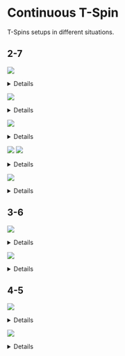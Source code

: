 Continuous T-Spin
=================

T-Spins setups in different situations.

2-7
-----

[![](https://fumen-svg-server--eight041.repl.co/?data=v115%40UhB8EeB8AeG8JeAgH)](https://harddrop.com/fumen/?v115@UhB8EeB8AeG8JeAgH)

<details>

[![](https://fumen-svg-server--eight041.repl.co/?data=v115%402gQ4FeglBeR4EeglCeQ4EehlAeB8EeB8AeG8JeAgH)](https://harddrop.com/fumen/?v115@2gQ4FeglBeR4EeglCeQ4EehlAeB8EeB8AeG8JeAgH)
[![](https://fumen-svg-server--eight041.repl.co/?data=v115%409gglBeBtAeg0CeglCeBtg0CehlAeB8h0CeB8AeG8Je%3FAgH)](https://harddrop.com/fumen/?v115@9gglBeBtAeg0CeglCeBtg0CehlAeB8h0CeB8AeG8Je?AgH)
[![](https://fumen-svg-server--eight041.repl.co/?data=v115%402gRpEeglBeRpEeglCeBtDehlAeB8BtCeB8AeG8JeAg%3FH)](https://harddrop.com/fumen/?v115@2gRpEeglBeRpEeglCeBtDehlAeB8BtCeB8AeG8JeAg?H)
[![](https://fumen-svg-server--eight041.repl.co/?data=v115%40pgQ4IeR4HeglQ4HeglCeBtDehlAeB8BtCeB8AeG8Je%3FAgH)](https://harddrop.com/fumen/?v115@pgQ4IeR4HeglQ4HeglCeBtDehlAeB8BtCeB8AeG8Je?AgH)
[![](https://fumen-svg-server--eight041.repl.co/?data=v115%40jgAtHeBtHeAtg0EeQ4Ceg0EeR4Aeh0FeQ4AeB8EeB8%3FAeG8JeAgH)](https://harddrop.com/fumen/?v115@jgAtHeBtHeAtg0EeQ4Ceg0EeR4Aeh0FeQ4AeB8EeB8?AeG8JeAgH)
[![](https://fumen-svg-server--eight041.repl.co/?data=v115%402gBtEeQ4CeBtDeR4Aei0EeQ4AeB8g0DeB8AeG8JeAg%3Fl)](https://harddrop.com/fumen/?v115@2gBtEeQ4CeBtDeR4Aei0EeQ4AeB8g0DeB8AeG8JeAg?l)
[![](https://fumen-svg-server--eight041.repl.co/?data=v115%40sgQ4IeR4EeQ4CeQ4EeR4Aei0EeQ4AeB8g0DeB8AeG8%3FJeAgH)](https://harddrop.com/fumen/?v115@sgQ4IeR4EeQ4CeQ4EeR4Aei0EeQ4AeB8g0DeB8AeG8?JeAgH)
[![](https://fumen-svg-server--eight041.repl.co/?data=v115%40sgQ4IeR4EeQ4CeQ4glDeR4AeilEeQ4AeB8EeB8AeG8%3FJeAgH)](https://harddrop.com/fumen/?v115@sgQ4IeR4EeQ4CeQ4glDeR4AeilEeQ4AeB8EeB8AeG8?JeAgH)
[![](https://fumen-svg-server--eight041.repl.co/?data=v115%40sgRpHeRpEeQ4CeR4AtCeR4AeR4BtDeQ4AeB8AtDeB8%3FAeG8JeAgH)](https://harddrop.com/fumen/?v115@sgRpHeRpEeQ4CeR4AtCeR4AeR4BtDeQ4AeB8AtDeB8?AeG8JeAgH)
[![](https://fumen-svg-server--eight041.repl.co/?data=v115%40fgwhIewhBeRpEewhBeRpEewhCeR4AtCeRpAeR4BtCe%3FRpAeB8AtDeB8AeG8JeAgH)](https://harddrop.com/fumen/?v115@fgwhIewhBeRpEewhBeRpEewhCeR4AtCeRpAeR4BtCe?RpAeB8AtDeB8AeG8JeAgH)

[![](https://fumen-svg-server--eight041.repl.co/?data=v115%40fgRpHeRpHewhIewhAeBtFewhBeBtEewhBeB8EeB8Ae%3FG8JeAgH)](https://harddrop.com/fumen/?v115@fgRpHeRpHewhIewhAeBtFewhBeBtEewhBeB8EeB8Ae?G8JeAgH)
[![](https://fumen-svg-server--eight041.repl.co/?data=v115%40fgh0Heg0Ieg0AehlFeglBeglFeglBeglFehlAeB8Ee%3FB8AeG8JeAgH)](https://harddrop.com/fumen/?v115@fgh0Heg0Ieg0AehlFeglBeglFeglBeglFehlAeB8Ee?B8AeG8JeAgH)
[![](https://fumen-svg-server--eight041.repl.co/?data=v115%40VgwhBeRpEewhBeRpEewhCewhEewhR4AewhEeR4Bewh%3FEeRpBewhEeRpAeB8EeB8AeG8JeAgH)](https://harddrop.com/fumen/?v115@VgwhBeRpEewhBeRpEewhCewhEewhR4AewhEeR4Bewh?EeRpBewhEeRpAeB8EeB8AeG8JeAgH)

[![](https://fumen-svg-server--eight041.repl.co/?data=v115%40XgAtHeBtGeQ4AtHeR4AehlEeglQ4BeglEeglCeglEe%3FhlAeB8EeB8AeG8JeAgH)](https://harddrop.com/fumen/?v115@XgAtHeBtGeQ4AtHeR4AehlEeglQ4BeglEeglCeglEe?hlAeB8EeB8AeG8JeAgH)
[![](https://fumen-svg-server--eight041.repl.co/?data=v115%40Vgg0Iei0GeQ4IeR4AeBtEeglQ4BeBtDeglCeBtDehl%3FAeB8BtCeB8AeG8JeAgH)](https://harddrop.com/fumen/?v115@Vgg0Iei0GeQ4IeR4AeBtEeglQ4BeBtDeglCeBtDehl?AeB8BtCeB8AeG8JeAgH)

[![](https://fumen-svg-server--eight041.repl.co/?data=v115%40tgQ4EeRpBeR4DeRpCeQ4DeilAeBtDeglBeB8BtCeB8%3FAeG8JeAgH)](https://harddrop.com/fumen/?v115@tgQ4EeRpBeR4DeRpCeQ4DeilAeBtDeglBeB8BtCeB8?AeG8JeAgH)
[![](https://fumen-svg-server--eight041.repl.co/?data=v115%40kgAtHeBtDeRpBeAtg0DeRpCeg0DeilAeh0DeglBeB8%3FEeB8AeG8JeAgH)](https://harddrop.com/fumen/?v115@kgAtHeBtDeRpBeAtg0DeRpCeg0DeilAeh0DeglBeB8?EeB8AeG8JeAgH)
[![](https://fumen-svg-server--eight041.repl.co/?data=v115%40vgQ4CeRpDeR4BeRpBtCeQ4BeilBtAeRpBeglBeB8Ae%3FRpBeB8AeG8JeAgH)](https://harddrop.com/fumen/?v115@vgQ4CeRpDeR4BeRpBtCeQ4BeilBtAeRpBeglBeB8Ae?RpBeB8AeG8JeAgH)

[![](https://fumen-svg-server--eight041.repl.co/?data=v115%40NgQ4IeR4IeQ4Feh0AewhFeg0BewhFeg0AtAewhFeBt%3FAewhFeAtBeB8EeB8AeG8JeAgH)](https://harddrop.com/fumen/?v115@NgQ4IeR4IeQ4Feh0AewhFeg0BewhFeg0AtAewhFeBt?AewhFeAtBeB8EeB8AeG8JeAgH)

</details>

[![](https://fumen-svg-server--eight041.repl.co/?data=v115%409gA8IeB8HeA8IeB8AeB8BeC8JeAgH)](https://harddrop.com/fumen/?v115@9gA8IeB8HeA8IeB8AeB8BeC8JeAgH)

<details>

[![](https://fumen-svg-server--eight041.repl.co/?data=v115%402gBtEeA8CeBthlBeB8AeRph0glBeA8BeRpg0AeglBe%3FB8AeB8g0AeC8JeAgH)](https://harddrop.com/fumen/?v115@2gBtEeA8CeBthlBeB8AeRph0glBeA8BeRpg0AeglBe?B8AeB8g0AeC8JeAgH)
[![](https://fumen-svg-server--eight041.repl.co/?data=v115%402gBtEeA8CeBthlBeB8AeRpilBeA8BeRpAehlBeB8Ae%3FB8AeglC8JeAgH)](https://harddrop.com/fumen/?v115@2gBtEeA8CeBthlBeB8AeRpilBeA8BeRpAehlBeB8Ae?B8AeglC8JeAgH)
[![](https://fumen-svg-server--eight041.repl.co/?data=v115%402gBtEeA8CeBtR4BeB8AeRpR4AtBeA8BeRpAeBtBeB8%3FAeB8AeAtC8JeAgH)](https://harddrop.com/fumen/?v115@2gBtEeA8CeBtR4BeB8AeRpR4AtBeA8BeRpAeBtBeB8?AeB8AeAtC8JeAgH)

</details>

[![](https://fumen-svg-server--eight041.repl.co/?data=v115%40BhF8CeG8DeF8AeA8AeG8JeAgl)](https://harddrop.com/fumen/?v115@BhF8CeG8DeF8AeA8AeG8JeAgl)

<details>

[![](https://fumen-svg-server--eight041.repl.co/?data=v115%409gwhCeF8whBeG8whCeF8whA8AeG8JeAgl)](https://harddrop.com/fumen/?v115@9gwhCeF8whBeG8whCeF8whA8AeG8JeAgl)
[![](https://fumen-svg-server--eight041.repl.co/?data=v115%40qgAtHeBtHeAtCeF8h0AeG8g0CeF8g0A8AeG8JeAgl)](https://harddrop.com/fumen/?v115@qgAtHeBtHeAtCeF8h0AeG8g0CeF8g0A8AeG8JeAgl)
[![](https://fumen-svg-server--eight041.repl.co/?data=v115%40zgh0Heg0CeF8g0AtAeG8BtBeF8AtA8AeG8JeAgl)](https://harddrop.com/fumen/?v115@zgh0Heg0CeF8g0AtAeG8BtBeF8AtA8AeG8JeAgl)
[![](https://fumen-svg-server--eight041.repl.co/?data=v115%402gzhCeQ4CeF8R4AeG8AeQ4BeF8AeA8AeG8JeAgl)](https://harddrop.com/fumen/?v115@2gzhCeQ4CeF8R4AeG8AeQ4BeF8AeA8AeG8JeAgl)
</details>

[![](https://fumen-svg-server--eight041.repl.co/?data=v115%40pgglFeC8glCeF8hlBeG8ywH8wwI8AeG8JeAgH)](https://harddrop.com/fumen/?v115@pgglFeC8glCeF8hlBeG8ywH8wwI8AeG8JeAgH)
[![](https://fumen-svg-server--eight041.repl.co/?data=v115%409gA8FeD8CeH8BeH8AeG8JeAgH)](https://harddrop.com/fumen/?v115@9gA8FeD8CeH8BeH8AeG8JeAgH)

<details>

[![](https://fumen-svg-server--eight041.repl.co/?data=v115%40LgwhIewhBehlEewhCeglEewhR4AeglEeR4BeBtDeA8%3FQ4CeBtD8R4AeH8Q4AeH8AeG8JeAgH)](https://harddrop.com/fumen/?v115@LgwhIewhBehlEewhCeglEewhR4AeglEeR4BeBtDeA8?Q4CeBtD8R4AeH8Q4AeH8AeG8JeAgH)
</details>

[![](https://fumen-svg-server--eight041.repl.co/?data=v115%40ChF8DeG8AeI8AeG8JeAgH)](https://harddrop.com/fumen/?v115@ChF8DeG8AeI8AeG8JeAgH)

<details>

[![](https://fumen-svg-server--eight041.repl.co/?data=v115%402gQ4IeR4F8CeQ4G8AeI8AeG8JeAgH)](https://harddrop.com/fumen/?v115@2gQ4IeR4F8CeQ4G8AeI8AeG8JeAgH)
[![](https://fumen-svg-server--eight041.repl.co/?data=v115%40VgglIeglIehlHeRpBeh0DeRpBeg0F8Ceg0G8AeI8Ae%3FG8JeAgH)](https://harddrop.com/fumen/?v115@VgglIeglIehlHeRpBeh0DeRpBeg0F8Ceg0G8AeI8Ae?G8JeAgH)
[![](https://fumen-svg-server--eight041.repl.co/?data=v115%40VgQ4IeR4IeQ4HeRpBeh0DeRpBeg0F8Ceg0G8AeI8Ae%3FG8JeAgH)](https://harddrop.com/fumen/?v115@VgQ4IeR4IeQ4HeRpBeh0DeRpBeg0F8Ceg0G8AeI8Ae?G8JeAgH)
[![](https://fumen-svg-server--eight041.repl.co/?data=v115%40ggR4GeR4HeRpAehlEeRpBeglF8CeglG8AeI8AeG8Je%3FAgH)](https://harddrop.com/fumen/?v115@ggR4GeR4HeRpAehlEeRpBeglF8CeglG8AeI8AeG8Je?AgH)
[![](https://fumen-svg-server--eight041.repl.co/?data=v115%40ugBtCeRpQ4CeBtBeRpR4AeF8BeQ4AeG8AeI8AeG8Je%3FAgH)](https://harddrop.com/fumen/?v115@ugBtCeRpQ4CeBtBeRpR4AeF8BeQ4AeG8AeI8AeG8Je?AgH)
[![](https://fumen-svg-server--eight041.repl.co/?data=v115%40ugBtCeilCeBtBegli0AeF8Beg0AeG8AeI8AeG8JeAg%3FH)](https://harddrop.com/fumen/?v115@ugBtCeilCeBtBegli0AeF8Beg0AeG8AeI8AeG8JeAg?H)
[![](https://fumen-svg-server--eight041.repl.co/?data=v115%40ugBtCeQ4BtCeBtBeR4BtAeF8Q4CeG8AeI8AeG8JeAg%3FH)](https://harddrop.com/fumen/?v115@ugBtCeQ4BtCeBtBeR4BtAeF8Q4CeG8AeI8AeG8JeAg?H)
[![](https://fumen-svg-server--eight041.repl.co/?data=v115%40VgQ4IeR4HeglQ4HeglCeR4DehlAeR4F8DeG8AeI8Ae%3FG8JeAgH)](https://harddrop.com/fumen/?v115@VgQ4IeR4HeglQ4HeglCeR4DehlAeR4F8DeG8AeI8Ae?G8JeAgH)
</details>


3-6
----

[![](https://fumen-svg-server--eight041.repl.co/?data=v115%40MhE8DeH8BeF8JeAgH)](https://harddrop.com/fumen/?v115@MhE8DeH8BeF8JeAgH)

<details>

[![](https://fumen-svg-server--eight041.repl.co/?data=v115%40%2BgR4GeR4CeE8i0AeH8g0AeF8JeAgH)](https://harddrop.com/fumen/?v115@+gR4GeR4CeE8i0AeH8g0AeF8JeAgH)
[![](https://fumen-svg-server--eight041.repl.co/?data=v115%409gh0Heg0Q4CeE8g0R4AeH8Q4AeF8JeAgH)](https://harddrop.com/fumen/?v115@9gh0Heg0Q4CeE8g0R4AeH8Q4AeF8JeAgH)
</details>


[![](https://fumen-svg-server--eight041.repl.co/?data=v115%405gA8IeD8AeA8BeI8AeI8AeF8JeAgH)](https://harddrop.com/fumen/?v115@5gA8IeD8AeA8BeI8AeI8AeF8JeAgH)

<details>

[![](https://fumen-svg-server--eight041.repl.co/?data=v115%40ggAtHeBtBeQ4EeAtCeR4A8Ceilh0Q4D8glA8Aeg0I8%3Fg0I8AeF8JeAgH)](https://harddrop.com/fumen/?v115@ggAtHeBtBeQ4EeAtCeR4A8Ceilh0Q4D8glA8Aeg0I8?g0I8AeF8JeAgH)
[![](https://fumen-svg-server--eight041.repl.co/?data=v115%40lgQ4DeAtDeR4BeBtCeglA8Q4Bei0ilD8AtA8g0AeI8%3FAeI8AeF8JeAgH)](https://harddrop.com/fumen/?v115@lgQ4DeAtDeR4BeBtCeglA8Q4Bei0ilD8AtA8g0AeI8?AeI8AeF8JeAgH)

[![](https://fumen-svg-server--eight041.repl.co/?data=v115%40qgR4Beg0BtBeR4Ceg0A8BtAeilAeh0D8glA8BeI8Ae%3FI8AeF8JeAgH)](https://harddrop.com/fumen/?v115@qgR4Beg0BtBeR4Ceg0A8BtAeilAeh0D8glA8BeI8Ae?I8AeF8JeAgH)
[![](https://fumen-svg-server--eight041.repl.co/?data=v115%40agAtHeBtQ4CeRpBeAtg0R4BeRpCeg0A8Q4BeilAeh0%3FD8glA8BeI8AeI8AeF8JeAgH)](https://harddrop.com/fumen/?v115@agAtHeBtQ4CeRpBeAtg0R4BeRpCeg0A8Q4BeilAeh0?D8glA8BeI8AeI8AeF8JeAgH)

[![](https://fumen-svg-server--eight041.repl.co/?data=v115%40VgilBewhDeglR4BewhQ4CeR4CewhR4Rph0AeBtwhA8%3FQ4Rpg0CeBtD8g0A8BeI8AeI8AeF8JeAgH)](https://harddrop.com/fumen/?v115@VgilBewhDeglR4BewhQ4CeR4CewhR4Rph0AeBtwhA8?Q4Rpg0CeBtD8g0A8BeI8AeI8AeF8JeAgH)

[![](https://fumen-svg-server--eight041.repl.co/?data=v115%40igQ4IeR4g0HeQ4g0A8CeilAeh0D8glA8BeI8AeI8Ae%3FF8JeAgH)](https://harddrop.com/fumen/?v115@igQ4IeR4g0HeQ4g0A8CeilAeh0D8glA8BeI8AeI8Ae?F8JeAgH)
[![](https://fumen-svg-server--eight041.repl.co/?data=v115%40jgR4GeR4g0Ieg0A8CeilAeh0D8glA8BeI8AeI8AeF8%3FJeAgH)](https://harddrop.com/fumen/?v115@jgR4GeR4g0Ieg0A8CeilAeh0D8glA8BeI8AeI8AeF8?JeAgH)

[![](https://fumen-svg-server--eight041.repl.co/?data=v115%40ggg0CeR4BewwAei0R4BtxwAeQ4hlRpA8BtwwAeR4gl%3FRpD8AeA8Q4glI8AeI8AeF8JeAgH)](https://harddrop.com/fumen/?v115@ggg0CeR4BewwAei0R4BtxwAeQ4hlRpA8BtwwAeR4gl?RpD8AeA8Q4glI8AeI8AeF8JeAgH)

</details>


4-5
----

[![](https://fumen-svg-server--eight041.repl.co/?data=v115%40XhD8AeA8CeE8JeAgH)](https://harddrop.com/fumen/?v115@XhD8AeA8CeE8JeAgH)

<details>

[![](https://fumen-svg-server--eight041.repl.co/?data=v115%40Hhh0Heg0BtCeD8g0A8BtAeE8JeAgH)](https://harddrop.com/fumen/?v115@Hhh0Heg0BtCeD8g0A8BtAeE8JeAgH)
[![](https://fumen-svg-server--eight041.repl.co/?data=v115%40IhAtglGeBtglCeD8AtA8hlAeE8JeAgH)](https://harddrop.com/fumen/?v115@IhAtglGeBtglCeD8AtA8hlAeE8JeAgH)
</details>

[![](https://fumen-svg-server--eight041.repl.co/?data=v115%40ugB8IeB8CeB8BeG8CeH8BeH8BeE8JeAgH)](https://harddrop.com/fumen/?v115@ugB8IeB8CeB8BeG8CeH8BeH8BeE8JeAgH)

<details>

[![](https://fumen-svg-server--eight041.repl.co/?data=v115%40ugB8CeilCeB8BeglB8whAeG8AewhAeH8whAeH8whAe%3FE8JeAgH)](https://harddrop.com/fumen/?v115@ugB8CeilCeB8BeglB8whAeG8AewhAeH8whAeH8whAe?E8JeAgH)

</details>

